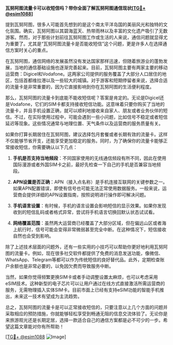 **瓦努阿图流量卡可以收短信吗？带你全面了解瓦努阿图通信现状[[TG💪+ @esim1088](https://t.me/s/esim1088)]**

提到瓦努阿图，很多人可能首先想到的是这个南太平洋岛国的美丽风光和独特的文化氛围。确实，瓦努阿图以其碧海蓝天、热带雨林以及丰富的文化遗产吸引了无数游客。然而，对于那些计划前往瓦努阿图工作或生活的人来说，通信问题就显得尤为重要了。尤其是“瓦努阿图流量卡是否能收短信”这个问题，更是许多人在选择通信方案时关心的重点。

在瓦努阿图，通信网络的发展虽然没有发达国家那样迅速，但随着旅游业的蓬勃发展，当地的通信基础设施也逐渐完善起来。目前，瓦努阿图主要有两家主要的移动运营商：Digicel和Vodafone。这两家公司提供的服务覆盖了大部分人口居住的地区，包括首都维拉港以及一些较大的城镇。对于游客和短期停留者来说，选择合适的流量卡是非常重要的，因为它直接影响到你在瓦努阿图的生活便利程度。

那么，瓦努阿图的流量卡到底能不能收短信呢？答案是肯定的。无论是Digicel还是Vodafone，它们的SIM卡都支持接收短信功能。这意味着只要你购买了当地的流量卡，并且手机设置正确，就可以顺利地接收来自家人、朋友或者业务伙伴的短信。不过，在实际使用过程中，可能会遇到一些小问题，比如信号不稳定或者短信延迟等现象。这些情况通常与地理位置、天气条件以及运营商的服务质量有关。

如果你打算长期居住在瓦努阿图，建议选择包月套餐或者长期有效的流量卡。这样不仅能够节省开支，还能享受更加稳定的服务。同时，为了确保你的流量卡能够正常接收短信，你需要确认以下几点：

1. **手机是否支持当地频段**：不同国家使用的无线通信频段有所不同，因此在使用国际漫游或者外国SIM卡之前，最好先检查一下自己的手机是否兼容当地频段。
   
2. **APN设置是否正确**：APN（接入点名称）是手机连接互联网的关键参数之一。如果APN配置错误，即使有信号也可能无法正常使用数据服务。一般来说，运营商会提供详细的APN设置指南，按照说明进行操作即可解决问题。

3. **手机语言设置**：有时候，手机的语言设置会影响短信的显示效果。如果你发现收到的短信乱码或者格式异常，尝试将手机语言切换回默认状态试试看。

4. **网络覆盖范围**：虽然两大运营商已经覆盖了大部分区域，但在偏远山区或者海上航行时，信号可能会变得非常微弱甚至完全中断。在这种情况下，短信接收自然也会受到影响。

除了上述技术层面的问题外，还有一些实用的小技巧可以帮助你更好地利用瓦努阿图的流量卡。例如，现在很多社交软件都提供了免费的消息发送功能，像微信、WhatsApp、Telegram等都可以作为传统短信的良好替代品。此外，定期检查账户余额也是非常必要的，以免因欠费而导致服务中断。

当然，如果你觉得频繁更换SIM卡或者手动调整设置太麻烦，也可以考虑采用eSIM技术。这种新型的电子芯片可以让用户通过在线方式直接激活所需运营商的服务，无需物理插入实体SIM卡。目前市面上已经有支持eSIM功能的智能手机推出，未来这一技术有望成为主流趋势。

总之，瓦努阿图的流量卡是可以正常接收短信的，只要注意以上几个方面的问题并采取相应的预防措施，你就能够轻松享受到畅通无阻的信息交流体验了。无论你是来旅游观光还是长期定居，选择一款适合自己的通信方案都是必不可少的一步。希望这篇文章能对你有所帮助！

[[TG💪+ @esim1088](https://t.me/s/esim1088) ![Image](https://i.postimg.cc/4NQfJmqS/Snipaste-2025-05-13-00-14-12.png)]